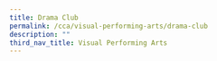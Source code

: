 ```yaml
---
title: Drama Club
permalink: /cca/visual-performing-arts/drama-club
description: ""
third_nav_title: Visual Performing Arts
---
```

